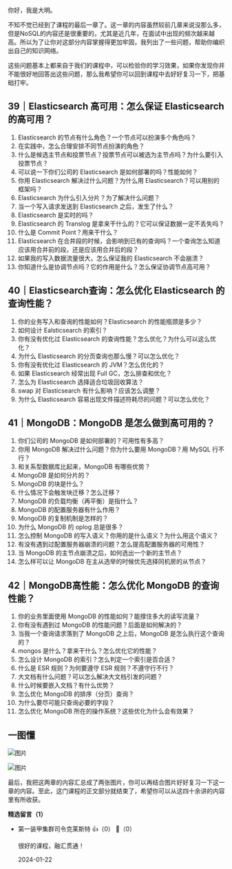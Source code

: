 你好，我是大明。

不知不觉已经到了课程的最后一章了。这一章的内容虽然较前几章来说没那么多，但是NoSQL的内容还是很重要的，尤其是近几年，在面试中出现的频次越来越高。所以为了让你对这部分内容掌握得更加牢固，我列出了一些问题，帮助你编织出自己的知识网络。

这些问题基本上都来自于我们的课程中，可以检验你的学习效果，如果你发现你并不能很好地回答出这些问题，那么我希望你可以回到课程中去好好复习一下，把基础打牢。

## 39｜Elasticsearch 高可用：怎么保证 Elasticsearch 的高可用？

01. Elasticsearch 的节点有什么角色？一个节点可以扮演多个角色吗？
02. 在实践中，怎么合理安排不同节点扮演的角色？
03. 什么是候选主节点和投票节点？投票节点可以被选为主节点吗？为什么要引入投票节点？
04. 可以说一下你们公司的 Elasticsearch 是如何部署的吗？性能如何？
05. 你用 Elasticsearch 解决过什么问题？为什么用 Elasticsearch？可以用别的框架吗？
06. Elasticsearch 为什么引入分片？为了解决什么问题？
07. 当一个写入请求发送到 Elasticsearch 之后，发生了什么？
08. Elasticsearch 是实时的吗？
09. Elasticsearch 的 Translog 是拿来干什么的？它可以保证数据一定不丢失吗？
10. 什么是 Commit Point？用来干什么？
11. Elasticsearch 在合并段的时候，会影响到已有的查询吗？一个查询怎么知道应该用合并前的段，还是应该用合并后的段？
12. 如果我的写入数据流量很大，怎么保证我的 Elasticsearch 不会崩溃？
13. 你知道什么是协调节点吗？它的作用是什么？怎么保证协调节点高可用？

## 40｜Elasticsearch查询：怎么优化 Elasticsearch 的查询性能？

1. 你的业务写入和查询的性能如何？Elasticsearch 的性能瓶颈是多少？
2. 如何设计 Ealsticsearch 的索引？
3. 你有没有优化过 Elasticsearch 的查询性能？怎么优化？为什么可以这么优化？
4. 为什么 Elasticsearch 的分页查询也那么慢？可以怎么优化？
5. 你有没有优化过 Elasticsearch 的 JVM？怎么优化的？
6. 如果 Elasticsearch 经常出现 Full GC，怎么排查和优化？
7. 怎么为 Elasticsearch 选择适合垃圾回收算法？
8. swap 对 Elasticsearch 有什么影响？应该怎么调整？
9. 为什么 Elasticsearch 容易出现文件描述符耗尽的问题？可以怎么优化？

## 41｜MongoDB：MongoDB 是怎么做到高可用的？

01. 你们公司的 MongoDB 是如何部署的？可用性有多高？
02. 你用 MongoDB 解决过什么问题？你为什么要用 MongoDB？用 MySQL 行不行？
03. 和关系型数据库比起来，MongoDB 有哪些优势？
04. MongoDB 是如何分片的？
05. MongoDB 的块是什么？
06. 什么情况下会触发块迁移？怎么迁移？
07. MongoDB 的负载均衡（再平衡）是指什么？
08. MongoDB 的配置服务器有什么作用？
09. MongoDB 的复制机制是怎样的？
10. 为什么 MongoDB 的 oplog 总是很多？
11. 怎么控制 MongoDB 的写入语义？你用的是什么语义？为什么用这个语义？
12. 有没有遇到过配置服务器崩溃的问题？怎么提高配置服务器的可用性？
13. 当 MongoDB 的主节点崩溃之后，如何选出一个新的主节点？
14. 怎么样可以让 MongoDB 在主从选举的时候优先选择同机房的从节点？

## 42｜MongoDB高性能：怎么优化 MongoDB 的查询性能？

01. 你的业务里面使用 MongoDB 的性能如何？能撑住多大的读写流量？
02. 你有没有遇到过 MongoDB 的性能问题？后面是如何解决的？
03. 当我一个查询请求落到了 MongoDB 之上后，MongoDB 是怎么执行这个查询的？
04. mongos 是什么？拿来干什么？怎么优化它的性能？
05. 怎么设计 MongoDB 的索引？怎么判定一个索引是否合适？
06. 什么是 ESR 规则？为何要遵守 ESR 规则？不遵守行不行？
07. 大文档有什么问题？可以怎么解决大文档引发的问题？
08. 什么时候要嵌入文档？有什么优势？
09. 怎么优化 MongoDB 的排序（分页）查询？
10. 为什么要尽可能只查询必要的字段？
11. 怎么优化 MongoDB 所在的操作系统？这些优化为什么会有效果？

## 一图懂

![图片](https://static001.geekbang.org/resource/image/95/4b/95d66dd42aa434c03fa1970031ef224b.jpg?wh=6971x2918)

![图片](https://static001.geekbang.org/resource/image/5c/2c/5c58317ae49c0d81630c4eda9b50c42c.jpg?wh=4903x3315)

最后，我把这两章的内容汇总成了两张图片，你可以再结合图片好好复习一下这一章的内容。至此，这门课程的正文部分就结束了，希望你可以从这四十余讲的内容里有所收获。
<div><strong>精选留言（1）</strong></div><ul>
<li><span>第一装甲集群司令克莱斯特</span> 👍（0） 💬（0）<p>很好的课程，融汇贯通！</p>2024-01-22</li><br/>
</ul>